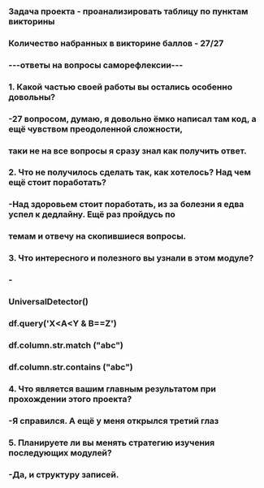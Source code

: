 ### Задача проекта - проанализировать таблицу по пунктам викторины
 
### Количество набранных в викторине баллов - 27/27
### 
### ---ответы на вопросы саморефлексии---
### 
### 1. Какой частью своей работы вы остались особенно довольны?
### -27 вопросом, думаю, я довольно ёмко написал там код, а ещё чувством преодоленной сложности,
### таки не на все вопросы я сразу знал как получить ответ.
### 
### 2. Что не получилось сделать так, как хотелось? Над чем ещё стоит поработать?
### -Над здоровьем стоит поработать, из за болезни я едва успел к дедлайну. Ещё раз пройдусь по 
### темам и отвечу на скопившиеся вопросы.
### 
### 3. Что интересного и полезного вы узнали в этом модуле?
### - 
### UniversalDetector() 
### df.query('X<A<Y & B==Z')
### df.column.str.match ("abc")
### df.column.str.contains ("abc")
### 
### 4. Что является вашим главным результатом при прохождении этого проекта?
### -Я справился. А ещё у меня открылся третий глаз
### 
### 5. Планируете ли вы менять стратегию изучения последующих модулей?
### -Да, и структуру записей.
